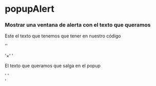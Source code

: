 # popupAlert
### Mostrar una ventana de alerta con el texto que queramos

Este el texto que tenemos que tener en nuestro código

'<!-- Modal content -->'
    <div class="modal-content">
    '<span class="close">&times;</span>' 
    '<p>El texto que queramos que salga en el popup</p>'
  '</div>'
